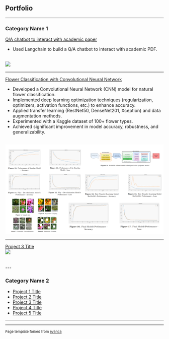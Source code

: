 ## Portfolio

---

### Category Name 1 

[Q/A chatbot to interact with academic paper](/sample_page)
<br>
- Used Langchain to build a Q/A chatbot to interact with academic PDF.
<br>
<img src="images/dummy_thumbnail.jpg?raw=true"/>

<br>

---
[Flower Classification with Convolutional Neural Network](/pdf/flower_classification.pdf)
<br>
- Developed a Convolutional Neural Network (CNN) model for natural flower classification.
- Implemented deep learning optimization techniques (regularization, optimizers, activation functions, etc.) to enhance accuracy.
- Applied transfer learning (RestNet50, DenseNet201, Xception) and data augmentation methods.
- Experimented with a Kaggle dataset of 100+ flower types.
- Achieved significant improvement in model accuracy, robustness, and generalizability.
<br>
<img src="images/flower_classification.png?raw=true"/>
<br>

---
[Project 3 Title](http://example.com/)
<br>
<img src="images/dummy_thumbnail.jpg?raw=true"/>

<br>
---

### Category Name 2

- [Project 1 Title](http://example.com/)
- [Project 2 Title](http://example.com/)
- [Project 3 Title](http://example.com/)
- [Project 4 Title](http://example.com/)
- [Project 5 Title](http://example.com/)

---




---
<p style="font-size:11px">Page template forked from <a href="https://github.com/evanca/quick-portfolio">evanca</a></p>
<!-- Remove above link if you don't want to attibute -->
